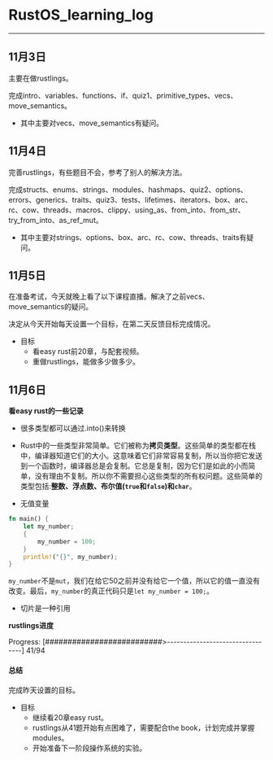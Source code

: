 # RustOS_learning_log

___

## 11月3日

主要在做rustlings。

完成intro、variables、functions、if、quiz1、primitive_types、vecs、move_semantics。

* 其中主要对vecs、move_semantics有疑问。

## 11月4日

完善rustlings，有些题目不会，参考了别人的解决方法。

完成structs、enums、strings、modules、hashmaps、quiz2、options、errors、generics、traits、quiz3、tests、lifetimes、iterators、box、arc、rc、cow、threads、macros、clippy、using_as、from_into、from_str、try_from_into、as_ref_mut。

* 其中主要对strings、options、box、arc、rc、cow、threads、traits有疑问。

## 11月5日

在准备考试，今天就晚上看了以下课程直播。解决了之前vecs、move_semantics的疑问。

决定从今天开始每天设置一个目标，在第二天反馈目标完成情况。

* 目标
    * 看easy rust前20章，与配套视频。
    * 重做rustlings，能做多少做多少。

## 11月6日

**看easy rust的一些记录**

* 很多类型都可以通过.into()来转换

* Rust中的一些类型非常简单。它们被称为**拷贝类型**。这些简单的类型都在栈中，编译器知道它们的大小。这意味着它们非常容易复制，所以当你把它发送到一个函数时，编译器总是会复制。它总是复制，因为它们是如此的小而简单，没有理由不复制。所以你不需要担心这些类型的所有权问题。这些简单的类型包括:**整数、浮点数、布尔值(`true`和`false`)和`char`**。

* 无值变量

```rust
fn main() {
    let my_number;
    {
        my_number = 100;
    }
    println!("{}", my_number);
}
```

`my_number`不是`mut`，我们在给它50之前并没有给它一个值，所以它的值一直没有改变。最后，`my_number`的真正代码只是`let my_number = 100;`。

* 切片是一种引用

**rustlings进度**

Progress: [##########################>---------------------------------] 41/94

#### 总结

完成昨天设置的目标。

* 目标
    * 继续看20章easy rust。
    * rustlings从41题开始有点困难了，需要配合the book，计划完成并掌握modules。
    * 开始准备下一阶段操作系统的实验。
